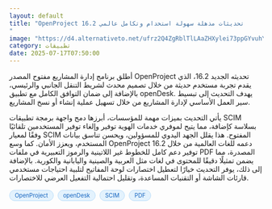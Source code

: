 ```yaml
---
layout: default
title: "OpenProject 16.2 تحديثات مذهلة سهولة استخدام وتكامل عالمي
"
image: "https://d4.alternativeto.net/ufrz2Q4ZgRblTlLAaZHXylei73ppGYvuhY3JXWNdU28/rs:fill:1520:760:0/g:ce:0:0/YWJzOi8vZGlzdC9jb250ZW50LzE3NTI2NzE2NzU3OTUucG5n.png"
category: تطبيقات
date: 2025-07-17T07:50:00
---
```


أطلق برنامج إدارة المشاريع مفتوح المصدر OpenProject تحديثه الجديد 16.2، الذي يقدم تجربة مستخدم حديثة من خلال تصميم محدث لشريط التنقل الجانبي والرئيسي، بالإضافة إلى ضمان التوافق الكامل مع تطبيق openDesk. يهدف التحديث إلى تبسيط سير العمل الأساسي لإدارة المشاريع من خلال تسهيل عملية إنشاء أو نسخ المشاريع.

يأتي التحديث بميزات مهمة للمؤسسات، أبرزها دمج واجهة برمجة تطبيقات SCIM بسلاسة كإضافة، مما يتيح لموفري خدمات الهوية توفير وإلغاء توفير المستخدمين تلقائيًا وفقًا لمعيار SCIM المفتوح. هذا يقلل الجهد اليدوي للمسؤولين، ويحسن تناسق بيانات المستخدم، ويعزز الأمان. كما وسع OpenProject 16.2 دعمه للغات العالمية من خلال توفير دعم كامل للخطوط غير اللاتينية والرموز التعبيرية في ملفات PDF المصدرة، مما يضمن تمثيلًا دقيقًا للمحتوى في لغات مثل العربية والصينية واليابانية والكورية. بالإضافة إلى ذلك، يوفر التحديث خيارًا لتعطيل اختصارات لوحة المفاتيح لتلبية احتياجات مستخدمي قارئات الشاشة أو التقنيات المساعدة، وتقليل احتمالية التفعيل العرضي للاختصارات.

<div style="margin-top:2px; margin-bottom:2px;"><a href="https://bidjadraft.github.io/?query=OpenProject" style="background:#e3f2fd; color:#1565c0; font-size:80%; border-radius:12px; padding:3px 10px; margin:2px 4px 2px 0; display:inline-block; border:1px solid #bbdefb; text-decoration:none;">OpenProject</a> <a href="https://bidjadraft.github.io/?query=openDesk" style="background:#e3f2fd; color:#1565c0; font-size:80%; border-radius:12px; padding:3px 10px; margin:2px 4px 2px 0; display:inline-block; border:1px solid #bbdefb; text-decoration:none;">openDesk</a> <a href="https://bidjadraft.github.io/?query=SCIM" style="background:#e3f2fd; color:#1565c0; font-size:80%; border-radius:12px; padding:3px 10px; margin:2px 4px 2px 0; display:inline-block; border:1px solid #bbdefb; text-decoration:none;">SCIM</a> <a href="https://bidjadraft.github.io/?query=PDF" style="background:#e3f2fd; color:#1565c0; font-size:80%; border-radius:12px; padding:3px 10px; margin:2px 4px 2px 0; display:inline-block; border:1px solid #bbdefb; text-decoration:none;">PDF</a></div><br><br>
